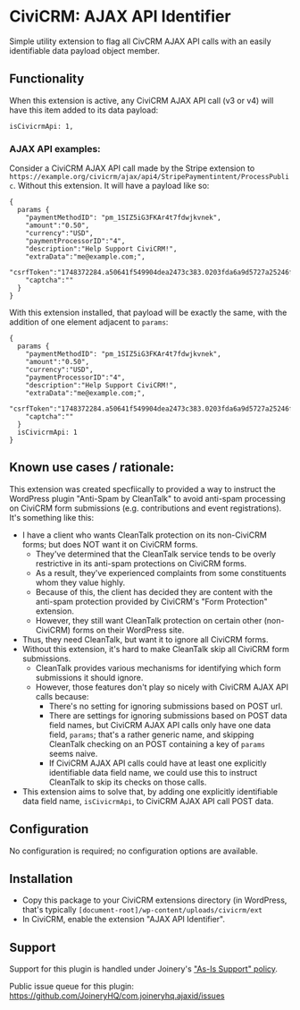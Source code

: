 # CiviCRM: AJAX API Identifier

Simple utility extension to flag all CivCRM AJAX API calls with an easily identifiable data payload object member.

## Functionality

When this extension is active, any CiviCRM AJAX API call (v3 or v4) will have this item added to its data payload:
```
isCivicrmApi: 1,
```

### AJAX API examples:
Consider a CiviCRM AJAX API call made by the Stripe extension to
`https://example.org/civicrm/ajax/api4/StripePaymentintent/ProcessPublic`.
Without this extension. It will have a payload like so:
```
{
  params {
    "paymentMethodID": "pm_1SIZ5iG3FKAr4t7fdwjkvnek",
    "amount":"0.50",
    "currency":"USD",
    "paymentProcessorID":"4",
    "description":"Help Support CiviCRM!",
    "extraData":"me@example.com;",
    "csrfToken":"1748372284.a50641f549904dea2473c383.0203fda6a9d5727a25246fe880b151702a064f08fbdfc37983d81b3183462be6",
    "captcha":""
  }
}
```

With this extension installed, that payload will be exactly the same, with the
addition of one element adjacent to `params`:
```
{
  params {
    "paymentMethodID": "pm_1SIZ5iG3FKAr4t7fdwjkvnek",
    "amount":"0.50",
    "currency":"USD",
    "paymentProcessorID":"4",
    "description":"Help Support CiviCRM!",
    "extraData":"me@example.com;",
    "csrfToken":"1748372284.a50641f549904dea2473c383.0203fda6a9d5727a25246fe880b151702a064f08fbdfc37983d81b3183462be6",
    "captcha":""
  }
  isCivicrmApi: 1
}
```

## Known use cases / rationale:

This extension was created specfiically to provided a way to instruct the WordPress
plugin "Anti-Spam by CleanTalk" to avoid anti-spam processing on CiviCRM form submissions
(e.g. contributions and event registrations). It's something like this:

- I have a client who wants CleanTalk protection on its non-CiviCRM forms; but
  does NOT want it on CiviCRM forms.
  - They've determined that the CleanTalk service tends to be overly restrictive
    in its anti-spam protections on CiviCRM forms.
  - As a result, they've experienced complaints from some constituents whom they
    value highly.
  - Because of this, the client has decided they are content with the anti-spam
    protection provided by CiviCRM's "Form Protection" extension.
  - However, they still want CleanTalk protection on certain other (non-CiviCRM)
    forms on their WordPress site.
- Thus, they need CleanTalk, but want it to ignore all CiviCRM forms.
- Without this extension, it's hard to make CleanTalk skip all CiviCRM form submissions.
  - CleanTalk provides various mechanisms for identifying which form submissions
    it should ignore.
  - However, those features don't play so nicely with CiviCRM AJAX API calls because:
    - There's no setting for ignoring submissions based on POST url.
    - There are settings for ignoring submissions based on POST data field names,
      but CiviCRM AJAX API calls only have one data field, `params`; that's a
      rather generic name, and skipping CleanTalk checking on an POST containing
      a key of `params` seems naive.
    - If CiviCRM AJAX API calls could have at least one explicitly identifiable
      data field name, we could use this to instruct CleanTalk to skip its checks
      on those calls.
- This extension aims to solve that, by adding one explicitly identifiable data
  field name, `isCivicrmApi`, to CiviCRM AJAX API call POST data.

## Configuration
No configuration is required; no configuration options are available.

## Installation
* Copy this package to your CiviCRM extensions directory (in WordPress, that's typically `[document-root]/wp-content/uploads/civicrm/ext`
* In CiviCRM, enable the extension "AJAX API Identifier".

## Support

Support for this plugin is handled under Joinery's ["As-Is Support" policy](https://joineryhq.com/software-support-levels#as-is-support).

Public issue queue for this plugin: https://github.com/JoineryHQ/com.joineryhq.ajaxid/issues